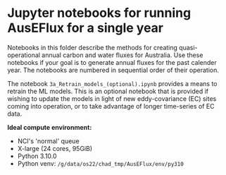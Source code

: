 # Jupyter notebooks for running AusEFlux for a single year

Notebooks in this folder describe the methods for creating quasi-operational annual carbon and water fluxes for Australia. Use these notebooks if your goal is to generate annual fluxes for the past calender year. The notebooks are numbered in sequential order of their operation.

The notebook `3a_Retrain_models_(optional).ipynb` provides a means to retrain the ML models. This is an optional notebook that is provided if wishing to update the models in light of new eddy-covariance (EC) sites coming into operation, or to take advantage of longer time-series of EC data. 

**Ideal compute environment:**
- NCI's 'normal' queue
- X-large (24 cores, 95GiB)
- Python 3.10.0
- Python venv: `/g/data/os22/chad_tmp/AusEFlux/env/py310`


